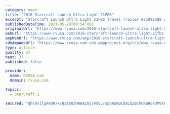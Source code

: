 ```yaml
---
category: news
title: "2016 Starcraft Launch Ultra Light 21FBS"
excerpt: "Starcraft Launch Ultra Light 21FBS Travel Trailer #21092589 with 1 videos for sale in Seffner, Florida 33584. See this unit and thousands more at RVUSA.com. Updated Daily."
publishedDateTime: 2021-05-20T08:54:00Z
originalUrl: "https://www.rvusa.com/2016-starcraft-launch-ultra-light-21fbs-travel-trailer-3059302"
webUrl: "https://www.rvusa.com/2016-starcraft-launch-ultra-light-21fbs-travel-trailer-3059302"
ampWebUrl: "https://www.rvusa.com/amp/2016-starcraft-launch-ultra-light-21fbs-travel-trailer-3059302"
cdnAmpWebUrl: "https://www-rvusa-com.cdn.ampproject.org/c/s/www.rvusa.com/amp/2016-starcraft-launch-ultra-light-21fbs-travel-trailer-3059302"
type: article
quality: 37
heat: 37
published: false

provider:
  name: RVUSA.com
  domain: rvusa.com

topics:
  - StarCraft 2

secured: "qhY8vIlgA4DN7x/NsAh83HNWaLNj34dVJ/spGAamQCdaLQ2Bch6Ka8oYOMVXF19j2IbBC9YkM/Vc3LBLJYGmeOR63icwjXnaO7uGEtjp6ComCMMeKCM2em5uvx6KW3g6dNJMEJF+bgvbobFBesMolvP4pF2kx15FWEFLIaFue/ZT+dMHZcxiyAi6MCyknk0Qo7BKhe3jHQTJuZqwU/h55BESa9gwZmgpBnSJvKMBgUftAYSdn/I5jNbkxqIZWwiWJEPv+fNlbcn6pJ6t87OEVlYKXXneOyHGo+khmWg8PxIhYCYR5ZT+npmi/D6jRr8OCreAFLwrcW2zU9/lTHm3ZcOtInqTnbJDKYjdJi5LXhg=;xdEPo6fy6NB54twwcuoaAQ=="
---
```


